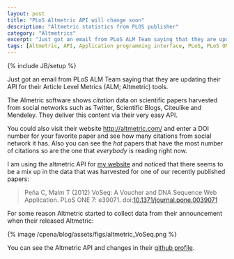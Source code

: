 ```yaml
---
layout: post
title: "PLoS Altmetric API will change soon"
description: "Altmetric statistics from PLOS publisher"
category: "Altmetrics"
excerpt: "Just got an email from PLoS ALM Team saying that they are updating their API for their Article Level Metrics (ALM; Altmetric) tools."
tags: [Altmetric, API, Application programming interface, PLoS, PLoS ONE, Twitter, VoSeq]
---
```

{% include JB/setup %}

Just got an email from PLoS ALM Team saying that they are updating their API 
for their Article Level Metrics (ALM; Altmetric) tools.

The Almetric software shows *citation* data on scientific papers harvested from
social networks such as Twitter, Scientific Blogs, Citeulike and Mendeley. They
deliver this content via their very easy API.

You could also visit their website <http://altmetric.com/> and enter a DOI number
for your favorite paper and see how many citations from social network it has.
Also you can see the *hot* papers that have the most number of citations so are
the one that *everybody* is reading right now.

I am using the altmetric API for <a href="http://nymphalidae.utu.fi/cpena/">my website</a>
and noticed that there seems to be a mix up in the data that was harvested for 
one of our recently published papers:


> Peña C, Malm T (2012) VoSeq: A Voucher and DNA Sequence Web Application. PLoS ONE 7: e39071. doi:<a href="http://dx.doi.org/10.1371/journal.pone.0039071">10.1371/journal.pone.0039071</a>


For some reason Altmetric started to collect data from their announcement when
their released Altmetric:

{% image /cpena/blog/assets/figs/altmetric_VoSeq.png %}

You can see the Altmetric API and changes in their [github profile](https://github.com/articlemetrics/alm/wiki/API).

